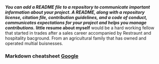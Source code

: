 ***You can add a README file to a repository to communicate important information about your project. A README, along with a repository license, citation file, contribution guidelines, and a code of conduct, communicates expectations for your project and helps you manage contributions.***
 **little resume about myself** would be a hard working fellow that started in trades after a sales career accompanied by Restraunt and hospitality bacground. From an agricultural family that has owned and operated multial buisnesses.
 ### Markdown cheatsheet [Google](https://blog.sellfy.com/wp-content/uploads/2014/12/A-Printable-Markdown-Cheat-Sheet.png) 
 